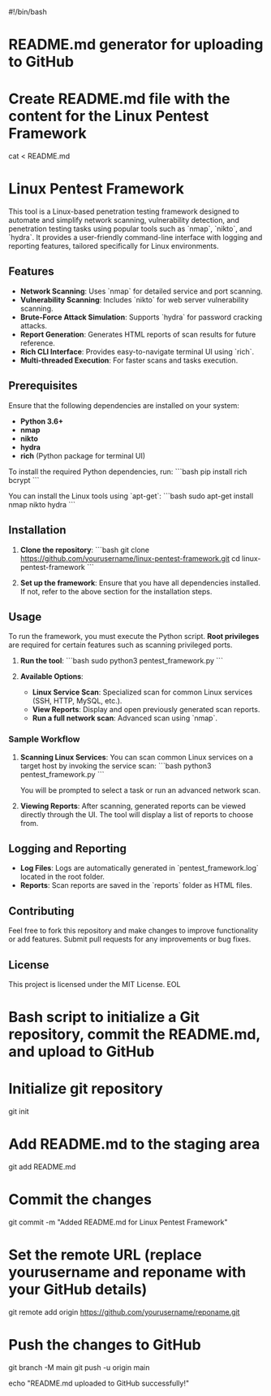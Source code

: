 #!/bin/bash

# README.md generator for uploading to GitHub

# Create README.md file with the content for the Linux Pentest Framework

cat <<EOL > README.md
# Linux Pentest Framework

This tool is a Linux-based penetration testing framework designed to automate and simplify network scanning, vulnerability detection, and penetration testing tasks using popular tools such as \`nmap\`, \`nikto\`, and \`hydra\`. It provides a user-friendly command-line interface with logging and reporting features, tailored specifically for Linux environments.

## Features

- **Network Scanning**: Uses \`nmap\` for detailed service and port scanning.
- **Vulnerability Scanning**: Includes \`nikto\` for web server vulnerability scanning.
- **Brute-Force Attack Simulation**: Supports \`hydra\` for password cracking attacks.
- **Report Generation**: Generates HTML reports of scan results for future reference.
- **Rich CLI Interface**: Provides easy-to-navigate terminal UI using \`rich\`.
- **Multi-threaded Execution**: For faster scans and tasks execution.

## Prerequisites

Ensure that the following dependencies are installed on your system:

- **Python 3.6+**
- **nmap**
- **nikto**
- **hydra**
- **rich** (Python package for terminal UI)

To install the required Python dependencies, run:
\`\`\`bash
pip install rich bcrypt
\`\`\`

You can install the Linux tools using \`apt-get\`:
\`\`\`bash
sudo apt-get install nmap nikto hydra
\`\`\`

## Installation

1. **Clone the repository**:
   \`\`\`bash
   git clone https://github.com/yourusername/linux-pentest-framework.git
   cd linux-pentest-framework
   \`\`\`

2. **Set up the framework**:
   Ensure that you have all dependencies installed. If not, refer to the above section for the installation steps.

## Usage

To run the framework, you must execute the Python script. **Root privileges** are required for certain features such as scanning privileged ports.

1. **Run the tool**:
   \`\`\`bash
   sudo python3 pentest_framework.py
   \`\`\`

2. **Available Options**:
   - **Linux Service Scan**: Specialized scan for common Linux services (SSH, HTTP, MySQL, etc.).
   - **View Reports**: Display and open previously generated scan reports.
   - **Run a full network scan**: Advanced scan using \`nmap\`.

### Sample Workflow

1. **Scanning Linux Services**:
   You can scan common Linux services on a target host by invoking the service scan:
   \`\`\`bash
   python3 pentest_framework.py
   \`\`\`

   You will be prompted to select a task or run an advanced network scan.

2. **Viewing Reports**:
   After scanning, generated reports can be viewed directly through the UI. The tool will display a list of reports to choose from.

## Logging and Reporting

- **Log Files**: Logs are automatically generated in \`pentest_framework.log\` located in the root folder.
- **Reports**: Scan reports are saved in the \`reports\` folder as HTML files.

## Contributing

Feel free to fork this repository and make changes to improve functionality or add features. Submit pull requests for any improvements or bug fixes.

## License

This project is licensed under the MIT License.
EOL

# Bash script to initialize a Git repository, commit the README.md, and upload to GitHub

# Initialize git repository
git init

# Add README.md to the staging area
git add README.md

# Commit the changes
git commit -m "Added README.md for Linux Pentest Framework"

# Set the remote URL (replace yourusername and reponame with your GitHub details)
git remote add origin https://github.com/yourusername/reponame.git

# Push the changes to GitHub
git branch -M main
git push -u origin main

echo "README.md uploaded to GitHub successfully!"
